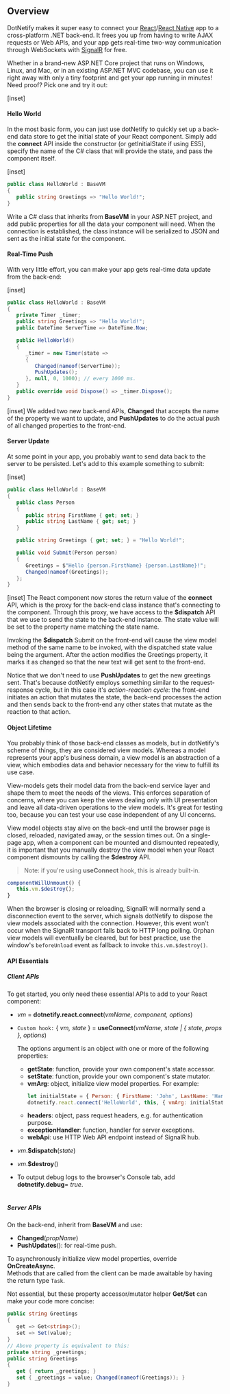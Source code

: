 ﻿## Overview

DotNetify makes it super easy to connect your [React](http://reactjs.org)/[React Native](https://facebook.github.io/react-native/) app to a cross-platform .NET back-end. It frees you up from having to write AJAX requests or Web APIs, and your app gets real-time two-way communication through WebSockets with [SignalR](https://docs.microsoft.com/en-us/aspnet/core/signalr/?view=aspnetcore-2.1) for free.

Whether in a brand-new ASP.NET Core project that runs on Windows, Linux, and Mac, or in an existing ASP.NET MVC codebase, you can use it right away with only a tiny footprint and get your app running in minutes! Need proof? Pick one and try it out:

[inset]

#### Hello World

In the most basic form, you can just use dotNetify to quickly set up a back-end data store to get the initial state of your React component. Simply add the **connect** API inside the constructor (or getInitialState if using ES5), specify the name of the C# class that will provide the state, and pass the component itself.

[inset]

```csharp
public class HelloWorld : BaseVM
{
   public string Greetings => "Hello World!";
}
```

Write a C# class that inherits from **BaseVM** in your ASP.NET project, and add public properties for all the data your component will need. When the connection is established, the class instance will be serialized to JSON and sent as the initial state for the component.

#### Real-Time Push

With very little effort, you can make your app gets real-time data update from the back-end:

[inset]

```csharp
public class HelloWorld : BaseVM
{
   private Timer _timer;
   public string Greetings => "Hello World!";
   public DateTime ServerTime => DateTime.Now;

   public HelloWorld()
   {
      _timer = new Timer(state =>
      {
         Changed(nameof(ServerTime));
         PushUpdates();
      }, null, 0, 1000); // every 1000 ms.
   }
   public override void Dispose() => _timer.Dispose();
}
```

[inset]
We added two new back-end APIs, **Changed** that accepts the name of the property we want to update, and **PushUpdates** to do the actual push of all changed properties to the front-end.

#### Server Update

At some point in your app, you probably want to send data back to the server to be persisted. Let's add to this example something to submit:

[inset]

```csharp
public class HelloWorld : BaseVM
{
   public class Person
   {
      public string FirstName { get; set; }
      public string LastName { get; set; }
   }

   public string Greetings { get; set; } = "Hello World!";

   public void Submit(Person person)
   {
      Greetings = $"Hello {person.FirstName} {person.LastName}!";
      Changed(nameof(Greetings));
   };
}
```

[inset]
The React component now stores the return value of the **connect** API, which is the proxy for the back-end class instance that's connecting to the component. Through this proxy, we have access to the **\$dispatch** API that we use to send the state to the back-end instance. The state value will be set to the property name matching the state name.

Invoking the **\$dispatch** Submit on the front-end will cause the view model method of the same name to be invoked, with the dispatched state value being the argument. After the action modifies the Greetings property, it marks it as changed so that the new text will get sent to the front-end.

Notice that we don't need to use **PushUpdates** to get the new greetings sent. That's because dotNetify employs something similar to the request-response cycle, but in this case it's _action-reaction cycle_: the front-end initiates an action that mutates the state, the back-end processes the action and then sends back to the front-end any other states that mutate as the reaction to that action.

#### Object Lifetime

You probably think of those back-end classes as models, but in dotNetify's scheme of things, they are considered view models. Whereas a model represents your app's business domain, a view model is an abstraction of a view, which embodies data and behavior necessary for the view to fulfill its use case.

View-models gets their model data from the back-end service layer and shape them to meet the needs of the views. This enforces separation of concerns, where you can keep the views dealing only with UI presentation and leave all data-driven operations to the view models. It's great for testing too, because you can test your use case independent of any UI concerns.

View model objects stay alive on the back-end until the browser page is closed, reloaded, navigated away, or the session times out. On a single-page app, when a component can be mounted and dismounted repeatedly, it is important that you manually destroy the view model when your React component dismounts by calling the **\$destroy** API.

> Note: if you're using **useConnect** hook, this is already built-in.

```jsx
componentWillUnmount() {
   this.vm.$destroy();
}
```

When the browser is closing or reloading, SignalR will normally send a disconnection event to the server, which signals dotNetify to dispose the view models associated with the connection. However, this event won't occur when the SignalR transport falls back to HTTP long polling. Orphan view models will eventually be cleared, but for best practice, use the window's `beforeUnload` event as fallback to invoke `this.vm.$destroy()`.

#### API Essentials

##### Client APIs

To get started, you only need these essential APIs to add to your React component:

- _vm_ = **dotnetify.react.connect**(_vmName, component, options_)<br/>
- `Custom hook:` { _vm, state_ } = **useConnect**(_vmName, state | { state, props }, options_)

  The options argument is an object with one or more of the following properties:

  - **getState**: function, provide your own component's state accessor.
  - **setState**: function, provide your own component's state mutator.
  - **vmArg**: object, initialize view model properties.
    For example:
    ```jsx
    let initialState = { Person: { FirstName: 'John', LastName: 'Hancock' } };
    dotnetify.react.connect('HelloWorld', this, { vmArg: initialState });
    ```
  - **headers**: object, pass request headers, e.g. for authentication purpose.
  - **exceptionHandler**: function, handler for server exceptions.
  - **webApi**: use HTTP Web API endpoint instead of SignalR hub.

- _vm_.**\$dispatch**(_state_)
- _vm_.**\$destroy**()

- To output debug logs to the browser's Console tab, add **dotnetify.debug**= _true_.
  <br/><br/>

##### Server APIs

On the back-end, inherit from **BaseVM** and use:

- **Changed**(_propName_)
- **PushUpdates**(): for real-time push.

To asynchronously initialize view model properties, override **OnCreateAsync**.<br>
Methods that are called from the client can be made awaitable by having the return type `Task`.

Not essential, but these property accessor/mutator helper **Get/Set** can make your code more concise:

```csharp
public string Greetings
{
   get => Get<string>();
   set => Set(value);
}
// Above property is equivalent to this:
private string _greetings;
public string Greetings
{
   get { return _greetings; }
   set { _greetings = value; Changed(nameof(Greetings)); }
}
```
